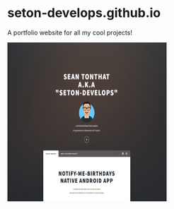 # seton-develops.github.io
A portfolio website for all my cool projects!

<p>
  <img src="https://github.com/seton-develops/seton-develops.github.io/blob/main/portfolio%20screenshot.png" width="360" height="360" />
</p>

